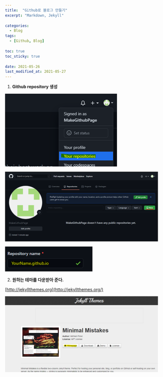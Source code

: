 ```yaml
---
title:  "Github로 블로그 만들기"
excerpt: "Markdown, Jekyll"

categories:
  - Blog
tags:
  - [Github, Blog]

toc: true
toc_sticky: true
 
date: 2021-05-26
last_modified_at: 2021-05-27
---
```


1. **Github repository 생성**  
  
 ![repository생성1](/assets/images/20210527_Posting/1.png) 
   
 ![repository생성2](/assets/images/20210527_Posting/2.png)  
  
 ![repository생성2](/assets/images/20210527_Posting/3.png)  
  

2. **원하는 테마를 다운받아 준다.**  
  
 [http://jekyllthemes.org](http://jekyllthemes.org/)  
  
 ![repository생성2](/assets/images/20210527_Posting/4.png)  
